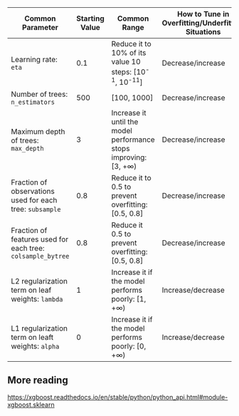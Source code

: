 

| Common Parameter | Starting Value | Common Range | How to Tune in Overfitting/Underfitting Situations
|----------|----------|----------|----------|
|Learning rate: `eta` | 0.1 | Reduce it to 10% of its value 10 steps: [10<sup>-1</sup>, 10<sup>-11</sup>] | Decrease/increase | 
|Number of trees: `n_estimators` | 500 | [100, 1000] | Decrease/increase |
|Maximum depth of trees: `max_depth` | 3 | Increase it until the model performance stops improving: [3, +∞) | Decrease/increase | 
|Fraction of observations used for each tree: `subsample` | 0.8 | Reduce it to 0.5 to prevent overfitting: [0.5, 0.8] | Decrease/increase |
|Fraction of features used for each tree: `colsample_bytree` | 0.8 | Reduce it 0.5 to prevent overfitting: [0.5, 0.8] | Decrease/increase |
|L2 regularization term on leaf weights: `lambda`| 1 | Increase it if the model performs poorly: [1, +∞) | Increase/decrease |
|L1 regularization term on leaft weights: `alpha` | 0 | Increase it if the model performs poorly: [0, +∞) | Increase/decrease | 


## More reading
https://xgboost.readthedocs.io/en/stable/python/python_api.html#module-xgboost.sklearn
